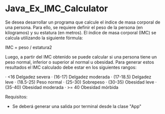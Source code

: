 # Java_Ex_IMC_Calculator

Se desea desarrollar un programa que calcule el índice de masa corporal de una persona. Para ello, se requiere definir el peso de la persona (en kilogramos) y su estatura (en metros). El índice de masa corporal (IMC) se calcula utilizando la siguiente fórmula:

IMC = peso / estatura2

Luego, a partir del IMC obtenido se puede calcular si una persona tiene un peso normal, inferior o superior al normal u obesidad. Para generar estos resultados el IMC calculado debe estar en los siguientes rangos:

·  <16         Delgadez severa 
·  (16-17)     Delgadez moderada
·  (17-18.5)   Delgadez leve
·  (18.5-25)   Peso normal
·  (25-30)     Sobrepeso
·  (30-35)     Obesidad leve
·  (35-40)     Obesidad moderada 
·  >= 40       Obesidad mórbida



Requisitos:
- Se deberá generar una salida por terminal desde la clase "App"
